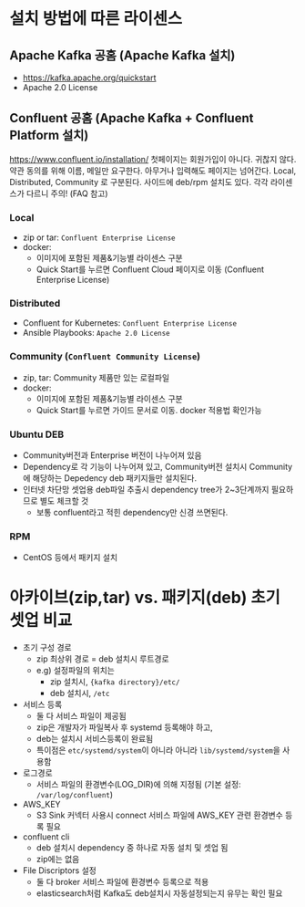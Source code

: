 # 설치 방법에 따른 라이센스
## Apache Kafka 공홈 (Apache Kafka 설치)
- https://kafka.apache.org/quickstart
- Apache 2.0 License

## Confluent 공홈 (Apache Kafka + Confluent Platform 설치)
 https://www.confluent.io/installation/
 첫페이지는 회원가입이 아니다. 귀찮지 않다. 약관 동의를 위해 이름, 메일만 요구한다. 아무거나 입력해도 페이지는 넘어간다. Local, Distributed, Community 로 구분된다. 사이드에 deb/rpm 설치도 있다. 각각 라이센스가 다르니 주의! (FAQ 참고)

### Local
- zip or tar: `Confluent Enterprise License`
- docker:
    - 이미지에 포함된 제품&기능별 라이센스 구분
    - Quick Start를 누르면 Confluent Cloud 페이지로 이동 (Confluent Enterprise License)
### Distributed
- Confluent for Kubernetes: `Confluent Enterprise License`
- Ansible Playbooks: `Apache 2.0 License`

### Community (`Confluent Community License`)
- zip, tar: Community 제품만 있는 로컬파일
- docker:
    - 이미지에 포함된 제품&기능별 라이센스 구분
    - Quick Start를 누르면 가이드 문서로 이동. docker 적용법 확인가능

### Ubuntu DEB
- Community버전과 Enterprise 버전이 나누어져 있음
- Dependency로 각 기능이 나누어져 있고, Community버전 설치시 Community에 해당하는 Depedency deb 패키지들만 설치된다.
- 인터넷 차단망 셋업용 deb파일 추출시 dependency tree가 2~3단계까지 필요하므로 별도 체크할 것
    - 보통 confluent라고 적힌 dependency만 신경 쓰면된다.

### RPM
- CentOS 등에서 패키지 설치

# 아카이브(zip,tar) vs. 패키지(deb) 초기 셋업 비교
- 초기 구성 경로
    - zip 최상위 경로 = deb 설치시 루트경로
    - e.g) 설정파일의 위치는
        - zip 설치시, `{kafka directory}/etc/`
        - deb 설치시, `/etc`
- 서비스 등록
    - 둘 다 서비스 파일이 제공됨
    - zip은 개발자가 파일복사 후 systemd 등록해야 하고,
    - deb는 설치시 서비스등록이 완료됨
    - 특이점은 `etc/systemd/system`이 아니라 아니라  `lib/systemd/system`을 사용함
- 로그경로
    - 서비스 파일의 환경변수(LOG_DIR)에 의해 지정됨 (기본 설정: `/var/log/confluent`)
- AWS_KEY
    - S3 Sink 커넥터 사용시 connect 서비스 파일에 AWS_KEY 관련 환경변수 등록 필요
- confluent cli
    - deb 설치시 dependency 중 하나로 자동 설치 및 셋업 됨
    - zip에는 없음
- File Discriptors 설정
    - 둘 다 broker 서비스 파일에 환경변수 등록으로 적용
    - elasticsearch처럼 Kafka도 deb설치시 자동설정되는지 유무는 확인 필요
